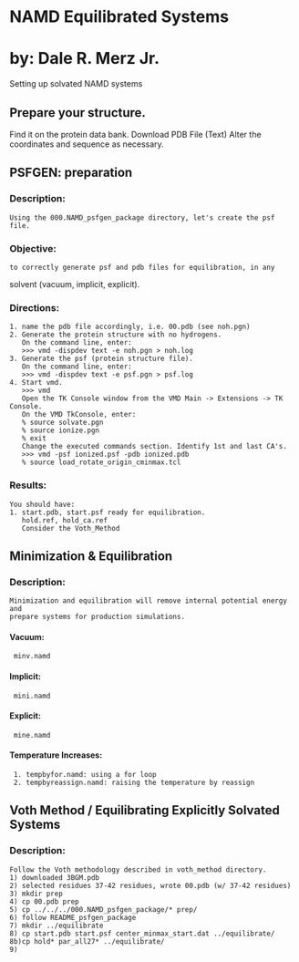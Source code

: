 # NAMD Equilibrated Systems
by: Dale R. Merz Jr.
====================
Setting up solvated NAMD systems

## Prepare your structure.
   Find it on the protein data bank.
Download PDB File (Text)
Alter the coordinates and sequence as necessary.

## PSFGEN: preparation
### Description: 
    Using the 000.NAMD_psfgen_package directory, let's create the psf file.
### Objective: 
    to correctly generate psf and pdb files for equilibration, in any
solvent (vacuum, implicit, explicit).
### Directions:
    1. name the pdb file accordingly, i.e. 00.pdb (see noh.pgn)
    2. Generate the protein structure with no hydrogens.
       On the command line, enter:
       >>> vmd -dispdev text -e noh.pgn > noh.log
    3. Generate the psf (protein structure file).
       On the command line, enter:
       >>> vmd -dispdev text -e psf.pgn > psf.log
    4. Start vmd.
       >>> vmd
       Open the TK Console window from the VMD Main -> Extensions -> TK Console.
       On the VMD TkConsole, enter:
       % source solvate.pgn
       % source ionize.pgn
       % exit
       Change the executed commands section. Identify 1st and last CA's.    
       >>> vmd -psf ionized.psf -pdb ionized.pdb
       % source load_rotate_origin_cminmax.tcl

### Results:
    You should have:
    1. start.pdb, start.psf ready for equilibration.
       hold.ref, hold_ca.ref
       Consider the Voth_Method

## Minimization & Equilibration
### Description: 
    Minimization and equilibration will remove internal potential energy and
    prepare systems for production simulations.
#### Vacuum: 
     minv.namd
#### Implicit: 
     mini.namd
#### Explicit: 
     mine.namd
#### Temperature Increases: 
     1. tempbyfor.namd: using a for loop
     2. tempbyreassign.namd: raising the temperature by reassign

## Voth Method / Equilibrating Explicitly Solvated Systems
### Description: 
    Follow the Voth methodology described in voth_method directory.
    1) downloaded 3BGM.pdb
    2) selected residues 37-42 residues, wrote 00.pdb (w/ 37-42 residues)
    3) mkdir prep
    4) cp 00.pdb prep
    5) cp ../../../000.NAMD_psfgen_package/* prep/
    6) follow README_psfgen_package
    7) mkdir ../equilibrate
    8) cp start.pdb start.psf center_minmax_start.dat ../equilibrate/
    8b)cp hold* par_all27* ../equilibrate/
    9) 